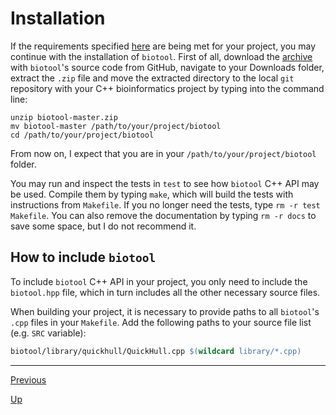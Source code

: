 [//]: # (biotool)
[//]: # (Bioinformatics Toolbox)
[//]: # ()
[//]: # (docs/development/installation.md)
[//]: # (Copyright © 2020 Hamalčík Jan)
[//]: # ()
[//]: # (Informs about how to use biotool in your project)
[//]: # ()

# Installation

If the requirements specified [here](requirements.md) are being met for
your project, you may continue with the installation of `biotool`.
First of all, download the
[archive](https://github.com/hamalcij/biotool/archive/master.zip) with
`biotool`'s source code from GitHub, navigate to your Downloads folder,
extract the `.zip` file and move the extracted directory to the local
`git` repository with your C++ bioinformatics project by typing into the
command line:

```shell
unzip biotool-master.zip
mv biotool-master /path/to/your/project/biotool
cd /path/to/your/project/biotool
```

From now on, I expect that you are in your `/path/to/your/project/biotool`
folder.

You may run and inspect the tests in `test` to see how `biotool`
C++ API may be used.
Compile them by typing `make`, which will build the tests with
instructions from `Makefile`.
If you no longer need the tests, type `rm -r test Makefile`.
You can also remove the documentation by typing `rm -r docs` to save some
space, but I do not recommend it.

## How to include `biotool`

To include `biotool` C++ API in your project, you only need to include
the `biotool.hpp` file, which in turn includes all the other necessary
source files.

When building your project, it is necessary to provide paths to all
`biotool`'s `.cpp` files in your `Makefile`.
Add the following paths to your source file list (e.g. `SRC` variable):

```Makefile
biotool/library/quickhull/QuickHull.cpp $(wildcard library/*.cpp)
```

---

[Previous](requirements.md)

[Up](README.md)
